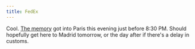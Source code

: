 ```yaml
---
title: FedEx
---
```


Cool. [The memory](http://www.wincent.com/a/about/wincent/weblog/archives/2006/05/memory_for_the.php) got into Paris this evening just before 8:30 PM. Should hopefully get here to Madrid tomorrow, or the day after if there's a delay in customs.
